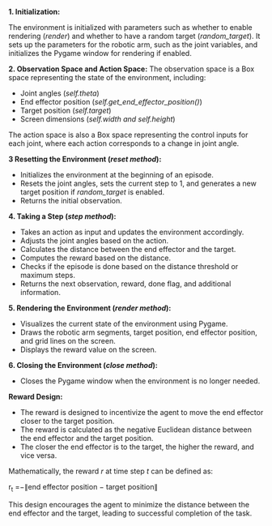 **1. Initialization:**

The environment is initialized with parameters such as whether to enable rendering (_render_) and whether to have a random target (_random_target_).
It sets up the parameters for the robotic arm, such as the joint variables, and initializes the Pygame window for rendering if enabled.

**2. Observation Space and Action Space:**
The observation space is a Box space representing the state of the environment, including:
* Joint angles (_self.theta_)
* End effector position (_self.get_end_effector_position()_)
* Target position (_self.target_)
* Screen dimensions (_self.width and self.height_)
  
The action space is also a Box space representing the control inputs for each joint, where each action corresponds to a change in joint angle.

**3 Resetting the Environment (_reset method_):**

* Initializes the environment at the beginning of an episode.
* Resets the joint angles, sets the current step to 1, and generates a new target position if _random_target_ is enabled.
* Returns the initial observation.
  
**4. Taking a Step (_step method_):**

* Takes an action as input and updates the environment accordingly.
* Adjusts the joint angles based on the action.
* Calculates the distance between the end effector and the target.
* Computes the reward based on the distance.
* Checks if the episode is done based on the distance threshold or maximum steps.
* Returns the next observation, reward, done flag, and additional information.

**5. Rendering the Environment (_render method_):**

* Visualizes the current state of the environment using Pygame.
* Draws the robotic arm segments, target position, end effector position, and grid lines on the screen.
* Displays the reward value on the screen.

**6. Closing the Environment (_close method_):**

* Closes the Pygame window when the environment is no longer needed.

**Reward Design:**

- The reward is designed to incentivize the agent to move the end effector closer to the target position.
- The reward is calculated as the negative Euclidean distance between the end effector and the target position.
- The closer the end effector is to the target, the higher the reward, and vice versa.

Mathematically, the reward _r_ at time step _t_ can be defined as:

r<sub>t</sub>  =−∥end effector position − target position∥

This design encourages the agent to minimize the distance between the end effector and the target, leading to successful completion of the task.
